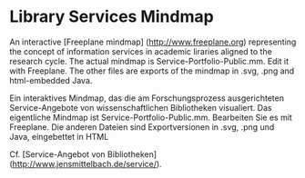 # Library Services Mindmap
An interactive [Freeplane mindmap] (http://www.freeplane.org) representing the concept of information services in academic liraries aligned to the research cycle. The actual mindmap is Service-Portfolio-Public.mm. Edit it with Freeplane. The other files are exports of the mindmap in .svg, .png and html-embedded Java.

Ein interaktives Mindmap, das die am Forschungsprozess ausgerichteten Service-Angebote von wissenschaftlichen Bibliotheken visualiert. Das eigentliche Mindmap ist Service-Portfolio-Public.mm. Bearbeiten Sie es mit Freeplane. Die anderen Dateien sind Exportversionen in .svg, .png und Java, eingebettet in HTML

Cf. [Service-Angebot von Bibliotheken] (http://www.jensmittelbach.de/service/).
